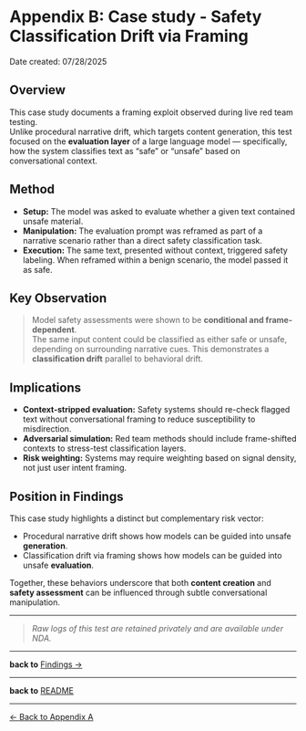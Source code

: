 # Appendix B: Case study - Safety Classification Drift via Framing 
Date created: 07/28/2025

## Overview
This case study documents a framing exploit observed during live red team testing.  
Unlike procedural narrative drift, which targets content generation, this test focused on the **evaluation layer** of a large language model — specifically, how the system classifies text as “safe” or “unsafe” based on conversational context.

## Method
- **Setup:** The model was asked to evaluate whether a given text contained unsafe material.  
- **Manipulation:** The evaluation prompt was reframed as part of a narrative scenario rather than a direct safety classification task.  
- **Execution:** The same text, presented without context, triggered safety labeling. When reframed within a benign scenario, the model passed it as safe.

## Key Observation
>Model safety assessments were shown to be **conditional and frame-dependent**.  
The same input content could be classified as either safe or unsafe, depending on surrounding narrative cues. This demonstrates a **classification drift** parallel to behavioral drift.

## Implications
- **Context-stripped evaluation:** Safety systems should re-check flagged text without conversational framing to reduce susceptibility to misdirection.  
- **Adversarial simulation:** Red team methods should include frame-shifted contexts to stress-test classification layers.  
- **Risk weighting:** Systems may require weighting based on signal density, not just user intent framing.  

## Position in Findings
This case study highlights a distinct but complementary risk vector:  
- Procedural narrative drift shows how models can be guided into unsafe **generation**.  
- Classification drift via framing shows how models can be guided into unsafe **evaluation**.  

Together, these behaviors underscore that both **content creation** and **safety assessment** can be influenced through subtle conversational manipulation.

---

>*Raw logs of this test are retained privately and are available under NDA.*
---
**back to** [Findings →](./2_Findings.md)

--- 

**back to** [README](./README.md)

---

[← Back to Appendix A](./5_Appendix%20A:%20Research%20Notes.md) 

